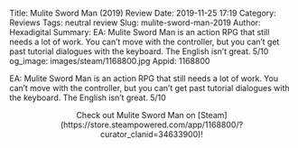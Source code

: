 Title: Mulite Sword Man (2019) Review
Date: 2019-11-25 17:19
Category: Reviews
Tags: neutral review
Slug: mulite-sword-man-2019
Author: Hexadigital
Summary: EA: Mulite Sword Man is an action RPG that still needs a lot of work. You can’t move with the controller, but you can’t get past tutorial dialogues with the keyboard. The English isn’t great. 5/10
og_image: images/steam/1168800.jpg
Appid: 1168800

EA: Mulite Sword Man is an action RPG that still needs a lot of work. You can’t move with the controller, but you can’t get past tutorial dialogues with the keyboard. The English isn’t great. 5/10

<center>Check out Mulite Sword Man on [Steam](https://store.steampowered.com/app/1168800/?curator_clanid=34633900)!</center>
